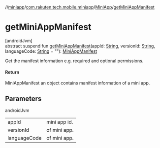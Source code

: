 //[miniapp](../../../index.md)/[com.rakuten.tech.mobile.miniapp](../index.md)/[MiniApp](index.md)/[getMiniAppManifest](get-mini-app-manifest.md)

# getMiniAppManifest

[androidJvm]\
abstract suspend fun [getMiniAppManifest](get-mini-app-manifest.md)(appId: [String](https://kotlinlang.org/api/latest/jvm/stdlib/kotlin/-string/index.html), versionId: [String](https://kotlinlang.org/api/latest/jvm/stdlib/kotlin/-string/index.html), languageCode: [String](https://kotlinlang.org/api/latest/jvm/stdlib/kotlin/-string/index.html) = ""): [MiniAppManifest](../-mini-app-manifest/index.md)

Get the manifest information e.g. required and optional permissions.

#### Return

MiniAppManifest an object contains manifest information of a mini app.

## Parameters

androidJvm

| | |
|---|---|
| appId | mini app id. |
| versionId | of mini app. |
| languageCode | of mini app. |
